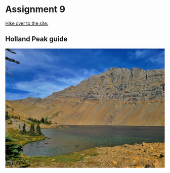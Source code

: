 # Assignment 9
[Hike over to the site:](https://bridgerfiore.github.io/MART341-WebDesign/Assignment_09/)
## Holland Peak guide
![Holland peak](./Images/upper%20rumble%20creek%20lake%20(1).jpg)
